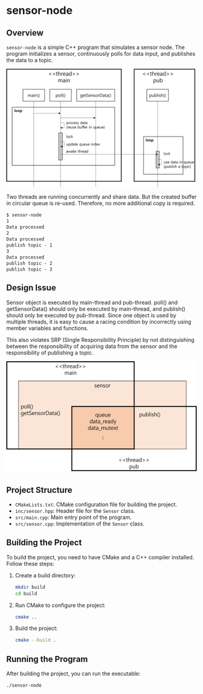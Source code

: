 # sensor-node

## Overview

`sensor-node` is a simple C++ program that simulates a sensor node. The program initializes a sensor, continuously polls for data input, and publishes the data to a topic.

![Flow Diagram](img/flow.png)

Two threads are running concurrently and share data. But the created buffer in circular queue is re-used. Therefore, no more additional copy is required.

```
$ sensor-node
1
Data processed
2
Data processed
publish topic - 1
3
Data processed
publish topic - 2
publish topic - 3
```

## Design Issue
Sensor object is executed by main-thread and pub-thread. poll() and getSensorData() should only be executed by main-thread, and publish() should only be executed by pub-thread. Since one object is used by multiple threads, it is easy to cause a racing condition by incorrectly using member variables and functions.

This also violates SRP (Single Responsibility Principle) by not distinguishing between the responsibility of acquiring data from the sensor and the responsibility of publishing a topic.

![Deployment View](img/deployment.png)

## Project Structure

- `CMakeLists.txt`: CMake configuration file for building the project.
- `inc/sensor.hpp`: Header file for the `Sensor` class.
- `src/main.cpp`: Main entry point of the program.
- `src/sensor.cpp`: Implementation of the `Sensor` class.

## Building the Project

To build the project, you need to have CMake and a C++ compiler installed. Follow these steps:

1. Create a build directory:
    ```sh
    mkdir build
    cd build
    ```

2. Run CMake to configure the project:
    ```sh
    cmake ..
    ```

3. Build the project:
    ```sh
    cmake --build .
    ```

## Running the Program

After building the project, you can run the executable:

```sh
./sensor-node
```
